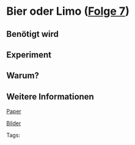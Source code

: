 # Bier oder Limo ([Folge 7](http://minkorrekt.de/methodisch-inkorrekt-folge-7-kotzfrucht/))

## Benötigt wird


## Experiment


## Warum?

## Weitere Informationen

[Paper](http://classes.soe.ucsc.edu/math011a/Winter07/lecturenotes/beerdecay.pdf)

[Bilder](https://plus.google.com/photos/107341743493109591753/albums/5912259687080698033)


Tags: 

